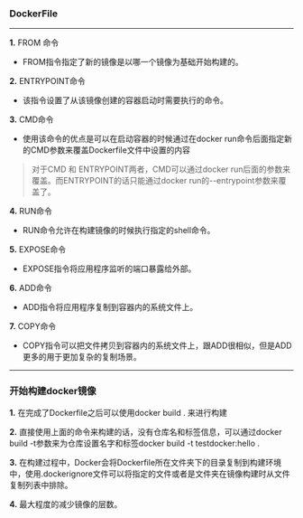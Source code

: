 ### DockerFile 

---

**1.** FROM 命令

- FROM指令指定了新的镜像是以哪一个镜像为基础开始构建的。

**2.** ENTRYPOINT命令

- 该指令设置了从该镜像创建的容器启动时需要执行的命令。

**3.** CMD命令

- 使用该命令的优点是可以在启动容器的时候通过在docker run命令后面指定新的CMD参数来覆盖Dockerfile文件中设置的内容

> 对于CMD 和 ENTRYPOINT两者，CMD可以通过docker run后面的参数来覆盖。而ENTRYPOINT的话只能通过docker run的--entrypoint参数来覆盖了。

**4.** RUN命令

- RUN命令允许在构建镜像的时候执行指定的shell命令。

**5.** EXPOSE命令

- EXPOSE指令将应用程序监听的端口暴露给外部。

**6.** ADD命令

- ADD指令将应用程序复制到容器内的系统文件上。

**7.** COPY命令

- COPY指令可以把文件拷贝到容器内的系统文件上，跟ADD很相似，但是ADD更多的用于更加复杂的复制场景。

---

### 开始构建docker镜像

**1.** 在完成了Dockerfile之后可以使用docker build . 来进行构建

**2.** 直接使用上面的命令来构建的话，没有仓库名和标签信息，可以通过docker build -t参数来为仓库设置名字和标签docker build -t testdocker:hello .

**3.** 在构建过程中，Docker会将Dockerfile所在文件夹下的目录复制到构建环境中，使用.dockerignore文件可以将指定的文件或者是文件夹在镜像构建时从文件复制列表中排除。

**4.** 最大程度的减少镜像的层数。
